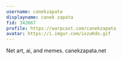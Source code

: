 ```yaml
---
username: canekzapata
displayname: canek zapata
fid: 342667
profile: https://warpcast.com/canekzapata
avatar: https://i.imgur.com/ixzuKdo.gif
---
```

Net art, ai, and memes. canekzapata.net  
